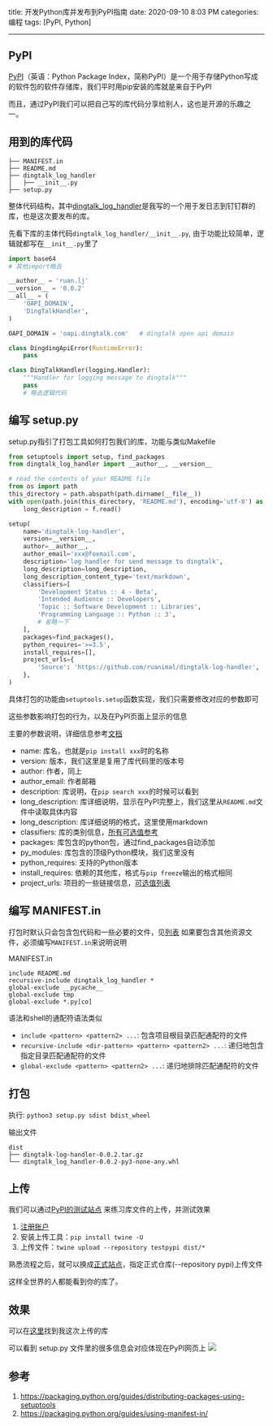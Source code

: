title: 开发Python库并发布到PyPI指南
date: 2020-09-10 8:03 PM
categories: 编程
tags: [PyPI, Python]

---

## PyPI
[PyPI](https://pypi.org/)（英语：Python Package Index，简称PyPI）是一个用于存储Python写成的软件包的软件存储库，我们平时用pip安装的库就是来自于PyPI

而且，通过PyPI我们可以把自己写的库代码分享给别人，这也是开源的乐趣之一。
<!--more-->

## 用到的库代码

```
├── MANIFEST.in
├── README.md
├── dingtalk_log_handler
│   ├── __init__.py
├── setup.py
```
整体代码结构，其中[dingtalk_log_handler](https://github.com/ruanimal/dingtalk-log-handler)是我写的一个用于发日志到钉钉群的库，也是这次要发布的库。

先看下库的主体代码`dingtalk_log_handler/__init__.py`, 由于功能比较简单，逻辑就都写在`__init__.py`里了

```python
import base64
# 其他import略去

__author__ = 'ruan.lj'
__version__ = '0.0.2'
__all__ = (
    'OAPI_DOMAIN',
    'DingTalkHandler',
)

OAPI_DOMAIN = 'oapi.dingtalk.com'   # dingtalk open api domain

class DingdingApiError(RuntimeError):
    pass

class DingTalkHandler(logging.Handler):
    """Handler for logging message to dingtalk"""
    pass
    # 略去逻辑代码
```

## 编写 setup.py
setup.py指引了打包工具如何打包我们的库，功能与类似Makefile

```python
from setuptools import setup, find_packages
from dingtalk_log_handler import __author__, __version__

# read the contents of your README file
from os import path
this_directory = path.abspath(path.dirname(__file__))
with open(path.join(this_directory, 'README.md'), encoding='utf-8') as f:
    long_description = f.read()

setup(
    name='dingtalk-log-handler',
    version=__version__,
    author=__author__,
    author_email='xxx@foxmail.com',
    description='log handler for send message to dingtalk',
    long_description=long_description,
    long_description_content_type='text/markdown',
    classifiers=[
        'Development Status :: 4 - Beta',
        'Intended Audience :: Developers',
        'Topic :: Software Development :: Libraries',
        'Programming Language :: Python :: 3',
        # 省略一下
    ],
    packages=find_packages(),
    python_requires='>=3.5',
    install_requires=[],
    project_urls={
        'Source': 'https://github.com/ruanimal/dingtalk-log-handler',
    },
)
```

具体打包的功能由`setuptools.setup`函数实现，我们只需要修改对应的参数即可

这些参数影响打包的行为，以及在PyPI页面上显示的信息

主要的参数说明，详细信息参考[文档](https://packaging.python.org/guides/distributing-packages-using-setuptools)
- name: 库名，也就是`pip install xxx`时的名称
- version: 版本，我们这里是复用了库代码里的版本号
- author: 作者，同上
- author_email: 作者邮箱
- description: 库说明，在`pip search xxx`的时候可以看到
- long_description: 库详细说明，显示在PyPI完整上，我们这里从`README.md`文件中读取具体内容
- long_description: 库详细说明的格式，这里使用markdown
- classifiers: 库的类别信息，[所有可选值参考](https://pypi.org/classifiers/)
- packages: 库包含的python包，通过find_packages自动添加
- py_modules: 库包含的顶级Python模块，我们这里没有
- python_requires: 支持的Python版本
- install_requires: 依赖的其他库，格式与`pip freeze`输出的格式相同
- project_urls: 项目的一些链接信息，[可选值列表](https://packaging.python.org/guides/distributing-packages-using-setuptools/?#project-urls)

## 编写 MANIFEST.in
打包时默认只会包含包代码和一些必要的文件，见[列表](https://packaging.python.org/guides/using-manifest-in/#how-files-are-included-in-an-sdist)
如果要包含其他资源文件，必须编写`MANIFEST.in`来说明说明

MANIFEST.in
```
include README.md
recursive-include dingtalk_log_handler *
global-exclude __pycache__
global-exclude tmp
global-exclude *.py[co]
```

语法和shell的通配符语法类似
- `include <pattern> <pattern2> ...`: 包含项目根目录匹配通配符的文件
- `recursive-include <dir-pattern> <pattern> <pattern2> ...`: 递归地包含指定目录匹配通配符的文件
- `global-exclude <pattern> <pattern2> ...`: 递归地排除匹配通配符的文件


## 打包
执行: `python3 setup.py sdist bdist_wheel`

输出文件
```
dist
├── dingtalk-log-handler-0.0.2.tar.gz
└── dingtalk_log_handler-0.0.2-py3-none-any.whl
```

## 上传
我们可以通过[PyPI的测试站点](https://test.pypi.org) 来练习库文件的上传，并测试效果

1. [注册账户](https://test.pypi.org/account/register/)
2. 安装上传工具：`pip install twine -U`
3. 上传文件：`twine upload --repository testpypi dist/*`

熟悉流程之后，就可以换成[正式站点](https://pypi.org)，指定正式仓库(--repository pypi)上传文件

这样全世界的人都能看到你的库了。

## 效果
可以在[这里](https://pypi.org/project/dingtalk-log-handler/)找到我这次上传的库

可以看到 setup.py 文件里的很多信息会对应体现在PyPI网页上
![](http://image.runjf.com/mweb/2020-09-11-15997969319299.jpg)

## 参考
1. https://packaging.python.org/guides/distributing-packages-using-setuptools
2. https://packaging.python.org/guides/using-manifest-in/
